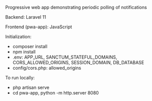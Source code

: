 Progressive web app demonstrating periodic polling of notifications

Backend: Laravel 11

Frontend (pwa-app): JavaScript

Initialization:
* composer install
* npm install
* .env: APP_URL, SANCTUM_STATEFUL_DOMAINS, CORS_ALLOWED_ORIGINS, SESSION_DOMAIN, DB_DATABASE
* config/cors.php: allowed_origins

To run locally:
* php artisan serve
* cd pwa-app, python -m http.server 8080
